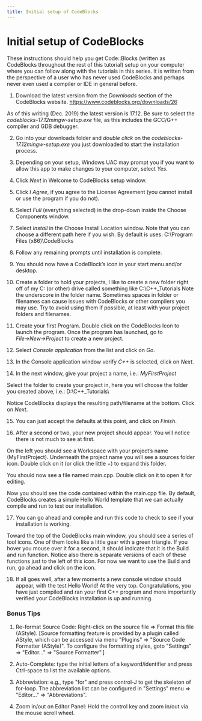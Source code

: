 ```yaml
---
title: Initial setup of CodeBlocks
---
```


# Initial setup of CodeBlocks


These instructions should help you get Code::Blocks (written as CodeBlocks throughout the rest of this tutorial)
setup on your computer where you can follow along with the tutorials in this series. It is written from the perspective
of a user who has never used CodeBlocks and perhaps never even used a compiler or IDE in general before.



1. Download the latest version from the *Downloads* section of the CodeBlocks website. https://www.codeblocks.org/downloads/26

  As of this writing (Dec. 2019) the latest version is 17.12.
  Be sure to select the *codeblocks-17.12mingw-setup.exe* file, as this includes the GCC/G++ compiler and GDB debugger.

2. Go into your downloads folder and *double click* on the *codeblocks-17.12mingw-setup.exe* you just downloaded to start the installation process.

3. Depending on your setup, Windows UAC may prompt you if you want to allow this app to make changes to your computer, select *Yes*.

4. Click *Next* in Welcome to CodeBlocks setup window.

5. Click *I Agree*, if you agree to the License Agreement (you cannot install or use the program if you do not).

6. Select *Full* (everything selected) in the drop-down inside the Choose Components window.

7. Select *Install* in the Choose Install Location window. Note that you can choose a different path here if you wish. By default is uses: C:\Program Files (x86)\CodeBlocks

8. Follow any remaining prompts until installation is complete.

9. You should now have a CodeBlock’s icon in your start menu and/or desktop.

10. Create a folder to hold your projects, I like to create a new folder right off of my C: (or other) drive called something like C:\C++\_Tutorials
  Note the underscore in the folder name. Sometimes spaces in folder or filenames can cause issues with CodeBlocks or other compilers you may use. Try to avoid using them if possible, at least with your project folders and filenames.

11. Create your first Program. Double click on the CodeBlocks Icon to launch the program. Once the program has launched, go to *File→New→Project* to create a new project.

12. Select *Console application* from the list and click on *Go*.

13. In the Console application window verify *C++* is selected, click on *Next*.

14. In the next window, give your project a name, i.e.: *MyFirstProject*

  Select the folder to create your project in, here you will choose the folder you created above, i.e.: D:\C++\_Tutorials\

  Notice CodeBlocks displays the resulting path/filename at the bottom. Click on *Next*.

15. You can just accept the defaults at this point, and click on *Finish*.

16. After a second or two, your new project should appear. You will notice there is not much to see at first.

  On the left you should see a Workspace with your project’s name (MyFirstProject). Underneath the project name you will see a sources folder icon. Double click on it (or click the little +) to expand this folder.

  You should now see a file named main.cpp. Double click on it to open it for editing.

  Now you should see the code contained within the main.cpp file. By default, CodeBlocks creates a simple Hello World template that we can actually compile and run to test our installation.

17.  You can go ahead and compile and run this code to check to see if your installation is working.

  Toward the top of the CodeBlocks main window, you should see a series of tool icons. One of them looks like a little gear with a green triangle. If you hover you mouse over it for a second, it should indicate that it is the Build and run function. Notice also there is separate versions of each of these functions just to the left of this icon. For now we want to use the Build and run, go ahead and click on the icon.

18. If all goes well, after a few moments a new console window should appear, with the test Hello World! At the very top. Congratulations, you have just compiled and ran your first C++ program and more importantly verified your       CodeBlocks installation is up and running.



### Bonus Tips  


1. Re-format Source Code: Right-click on the source file ⇒ Format this file (AStyle). [Source formatting feature is provided by a plugin called AStyle, which can be accessed via menu "Plugins" ⇒ "Source Code Formatter (AStyle)".
To configure the formatting styles, goto "Settings" ⇒ "Editor..." ⇒ "Source Formatter".]

2. Auto-Complete: type the initial letters of a keyword/identifier and press Ctrl-space to list the available options.

3. Abbreviation: e.g., type "for" and press control-J to get the skeleton of for-loop. The abbreviation list can be configured in "Settings" menu ⇒ "Editor..." ⇒ "Abbreviations".

4. Zoom in/out on Editor Panel:
Hold the control key and zoom in/out via the mouse scroll wheel.
